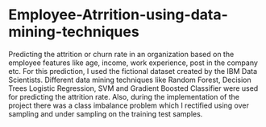 # Employee-Atrrition-using-data-mining-techniques
Predicting the attrition or churn rate in an organization based on the employee features like age, income, work experience, post in the company etc. For this prediction, I used the fictional dataset created by the IBM Data Scientists. Different data mining techniques like Random Forest, Decision Trees Logistic Regression, SVM and Gradient Boosted Classifier were used for predicting the attrition rate. Also, during the implementation of the project there was a class imbalance problem which I rectified using over sampling and under sampling on the training test samples.
